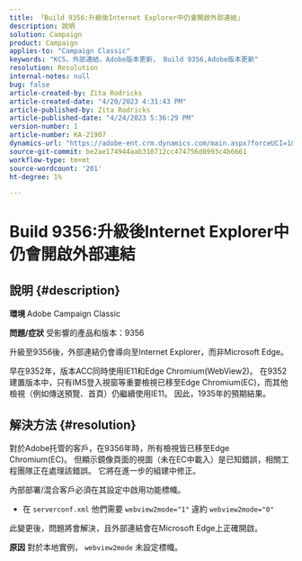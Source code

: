 ```yaml
---
title: 「Build 9356:升級後Internet Explorer中仍會開啟外部連結」
description: 說明
solution: Campaign
product: Campaign
applies-to: "Campaign Classic"
keywords: "KCS，外部連結，Adobe版本更新， Build 9356,Adobe版本更新"
resolution: Resolution
internal-notes: null
bug: false
article-created-by: Zita Rodricks
article-created-date: "4/20/2023 4:31:43 PM"
article-published-by: Zita Rodricks
article-published-date: "4/24/2023 5:36:29 PM"
version-number: 1
article-number: KA-21907
dynamics-url: "https://adobe-ent.crm.dynamics.com/main.aspx?forceUCI=1&pagetype=entityrecord&etn=knowledgearticle&id=7c33d5cf-98df-ed11-a7c7-6045bd006268"
source-git-commit: be2ae174944aab310712cc474756d8993c4b6661
workflow-type: tm+mt
source-wordcount: '201'
ht-degree: 1%

---
```


# Build 9356:升級後Internet Explorer中仍會開啟外部連結

## 說明 {#description}

<b>環境 </b>
Adobe Campaign Classic

<b>問題/症狀</b>
受影響的產品和版本：9356

升級至9356後，外部連結仍會導向至Internet Explorer，而非Microsoft Edge。

早在9352年，版本ACC同時使用IE11和Edge Chromium(WebView2)。 在9352建置版本中，只有IMS登入視窗等重要檢視已移至Edge Chromium(EC)，而其他檢視（例如傳送預覽、首頁）仍繼續使用IE11。 因此，1935年的預期結果。




## 解決方法 {#resolution}


對於Adobe托管的客戶，在9356年時，所有檢視皆已移至Edge Chromium(EC)。 但顯示鏡像頁面的視圖（未在EC中載入）是已知錯誤，相關工程團隊正在處理該錯誤。 它將在進一步的組建中修正。

內部部署/混合客戶必須在其設定中啟用功能標幟。

- 在 `serverconf.xml` 他們需要 `webview2mode="1"` 違約 `webview2mode="0"`


此變更後，問題將會解決，且外部連結會在Microsoft Edge上正確開啟。

<b>原因</b>
對於本地實例， `webview2mode` 未設定標幟。


